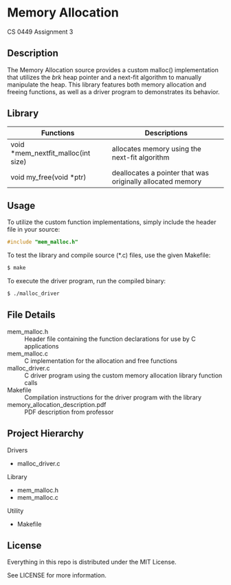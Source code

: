 # Memory Allocation

CS 0449 Assignment 3

## Description

The Memory Allocation source provides a custom malloc() implementation that utilizes the *brk* heap pointer and a next-fit algorithm to manually manipulate the heap. This library features both memory allocation and freeing functions, as well as a driver program to demonstrates its behavior.

## Library

| Functions                          | Descriptions                                               |
| ---------------------------------- | ---------------------------------------------------------- |
| void *mem_nextfit_malloc(int size) | allocates memory using the next-fit algorithm              |
| void my_free(void *ptr)            | deallocates a pointer that was originally allocated memory |

## Usage

To utilize the custom function implementations, simply include the header file in your source:

```c
#include "mem_malloc.h"
```

To test the library and compile source (*.c) files, use the given Makefile:

```bash
$ make
```

To execute the driver program, run the compiled binary:

```bash
$ ./malloc_driver
```

## File Details

<dl>
  <dt>mem_malloc.h</dt>
  <dd>Header file containing the function declarations for use by C applications</dd>
  <dt>mem_malloc.c</dt>
  <dd>C implementation for the allocation  and free functions</dd>
  <dt>malloc_driver.c</dt>
  <dd>C driver program using the custom memory allocation library function calls</dd>
  <dt>Makefile</dt>
  <dd>Compilation instructions for the driver program with the library</dd>
  <dt>memory_allocation_description.pdf</dt>
  <dd>PDF description from professor</dd>
</dl>

## Project Hierarchy

Drivers
  - malloc_driver.c

Library
  - mem_malloc.h
  - mem_malloc.c

Utility
  - Makefile

## License

Everything in this repo is distributed under the MIT License.

See LICENSE for more information.
